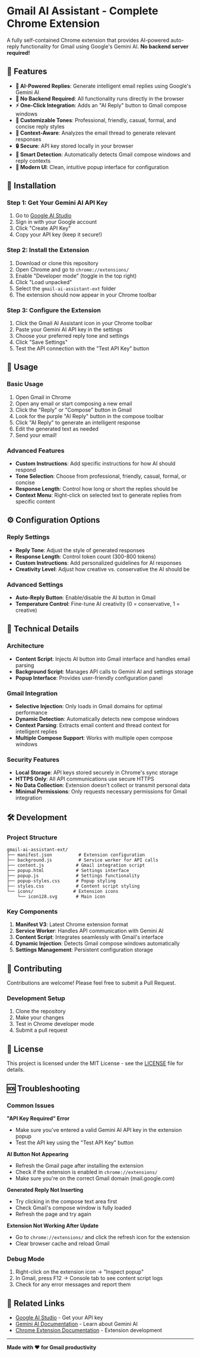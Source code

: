 # Gmail AI Assistant - Complete Chrome Extension

A fully self-contained Chrome extension that provides AI-powered auto-reply functionality for Gmail using Google's Gemini AI. **No backend server required!**

## 🌟 Features

- **🤖 AI-Powered Replies**: Generate intelligent email replies using Google's Gemini AI
- **🔧 No Backend Required**: All functionality runs directly in the browser
- **⚡ One-Click Integration**: Adds an "AI Reply" button to Gmail compose windows
- **🎨 Customizable Tones**: Professional, friendly, casual, formal, and concise reply styles
- **📝 Context-Aware**: Analyzes the email thread to generate relevant responses
- **🔒 Secure**: API key stored locally in your browser
- **🎯 Smart Detection**: Automatically detects Gmail compose windows and reply contexts
- **📱 Modern UI**: Clean, intuitive popup interface for configuration

## 🚀 Installation

### Step 1: Get Your Gemini AI API Key
1. Go to [Google AI Studio](https://makersuite.google.com/app/apikey)
2. Sign in with your Google account
3. Click "Create API Key"
4. Copy your API key (keep it secure!)

### Step 2: Install the Extension
1. Download or clone this repository
2. Open Chrome and go to `chrome://extensions/`
3. Enable "Developer mode" (toggle in the top right)
4. Click "Load unpacked"
5. Select the `gmail-ai-assistant-ext` folder
6. The extension should now appear in your Chrome toolbar

### Step 3: Configure the Extension
1. Click the Gmail AI Assistant icon in your Chrome toolbar
2. Paste your Gemini AI API key in the settings
3. Choose your preferred reply tone and settings
4. Click "Save Settings"
5. Test the API connection with the "Test API Key" button

## 📖 Usage

### Basic Usage
1. Open Gmail in Chrome
2. Open any email or start composing a new email
3. Click the "Reply" or "Compose" button in Gmail
4. Look for the purple "AI Reply" button in the compose toolbar
5. Click "AI Reply" to generate an intelligent response
6. Edit the generated text as needed
7. Send your email!

### Advanced Features
- **Custom Instructions**: Add specific instructions for how AI should respond
- **Tone Selection**: Choose from professional, friendly, casual, formal, or concise
- **Response Length**: Control how long or short the replies should be
- **Context Menu**: Right-click on selected text to generate replies from specific content

## ⚙️ Configuration Options

### Reply Settings
- **Reply Tone**: Adjust the style of generated responses
- **Response Length**: Control token count (300-800 tokens)
- **Custom Instructions**: Add personalized guidelines for AI responses
- **Creativity Level**: Adjust how creative vs. conservative the AI should be

### Advanced Settings
- **Auto-Reply Button**: Enable/disable the AI button in Gmail
- **Temperature Control**: Fine-tune AI creativity (0 = conservative, 1 = creative)

## 🔧 Technical Details

### Architecture
- **Content Script**: Injects AI button into Gmail interface and handles email parsing
- **Background Script**: Manages API calls to Gemini AI and settings storage
- **Popup Interface**: Provides user-friendly configuration panel

### Gmail Integration
- **Selective Injection**: Only loads in Gmail domains for optimal performance
- **Dynamic Detection**: Automatically detects new compose windows
- **Context Parsing**: Extracts email content and thread context for intelligent replies
- **Multiple Compose Support**: Works with multiple open compose windows

### Security Features
- **Local Storage**: API keys stored securely in Chrome's sync storage
- **HTTPS Only**: All API communications use secure HTTPS
- **No Data Collection**: Extension doesn't collect or transmit personal data
- **Minimal Permissions**: Only requests necessary permissions for Gmail integration



## 🛠️ Development

### Project Structure
```
gmail-ai-assistant-ext/
├── manifest.json          # Extension configuration
├── background.js          # Service worker for API calls
├── content.js            # Gmail integration script
├── popup.html            # Settings interface
├── popup.js              # Settings functionality  
├── popup-styles.css      # Popup styling
├── styles.css            # Content script styling
└── icons/               # Extension icons
    └── icon128.svg       # Main icon
```

### Key Components
1. **Manifest V3**: Latest Chrome extension format
2. **Service Worker**: Handles API communication with Gemini AI
3. **Content Script**: Integrates seamlessly with Gmail's interface
4. **Dynamic Injection**: Detects Gmail compose windows automatically
5. **Settings Management**: Persistent configuration storage

## 🤝 Contributing

Contributions are welcome! Please feel free to submit a Pull Request.

### Development Setup
1. Clone the repository
2. Make your changes
3. Test in Chrome developer mode
4. Submit a pull request

## 📄 License

This project is licensed under the MIT License - see the [LICENSE](LICENSE) file for details.

## 🆘 Troubleshooting

### Common Issues

**"API Key Required" Error**
- Make sure you've entered a valid Gemini AI API key in the extension popup
- Test the API key using the "Test API Key" button

**AI Button Not Appearing**
- Refresh the Gmail page after installing the extension
- Check if the extension is enabled in `chrome://extensions/`
- Make sure you're on the correct Gmail domain (mail.google.com)

**Generated Reply Not Inserting**
- Try clicking in the compose text area first
- Check Gmail's compose window is fully loaded
- Refresh the page and try again

**Extension Not Working After Update**
- Go to `chrome://extensions/` and click the refresh icon for the extension
- Clear browser cache and reload Gmail

### Debug Mode
1. Right-click on the extension icon → "Inspect popup"
2. In Gmail, press F12 → Console tab to see content script logs
3. Check for any error messages and report them

## 🔗 Related Links

- [Google AI Studio](https://makersuite.google.com/app/apikey) - Get your API key
- [Gemini AI Documentation](https://ai.google.dev/) - Learn about Gemini AI
- [Chrome Extension Documentation](https://developer.chrome.com/docs/extensions/) - Extension development

---

**Made with ❤️ for Gmail productivity**
